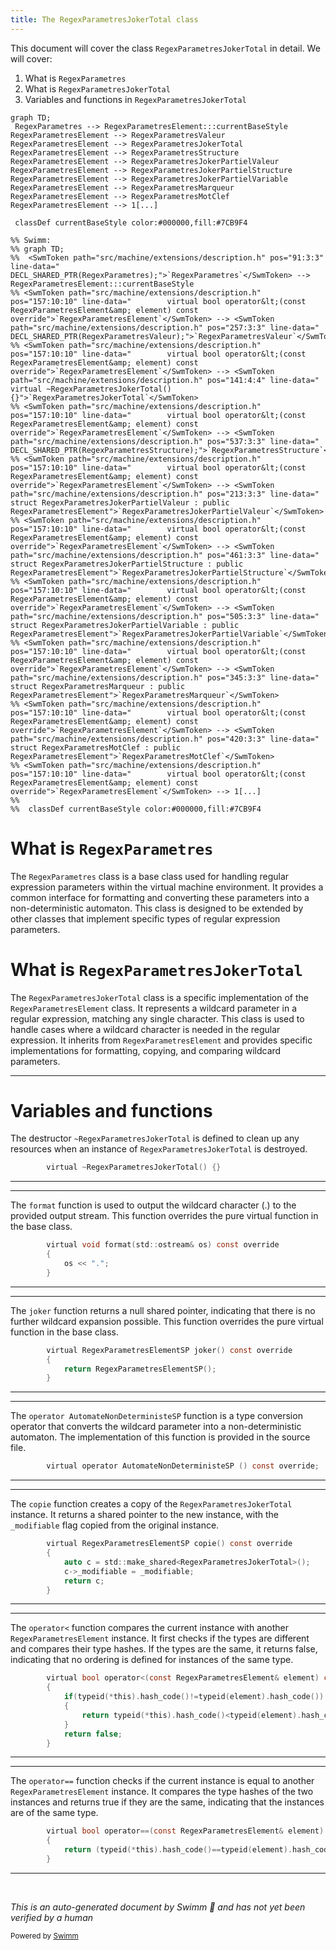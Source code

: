 ```yaml
---
title: The RegexParametresJokerTotal class
---
```

This document will cover the class <SwmToken path="src/machine/extensions/description.h" pos="141:4:4" line-data="		virtual ~RegexParametresJokerTotal() {}">`RegexParametresJokerTotal`</SwmToken> in detail. We will cover:

1. What is <SwmToken path="src/machine/extensions/description.h" pos="91:3:3" line-data="	DECL_SHARED_PTR(RegexParametres);">`RegexParametres`</SwmToken>
2. What is <SwmToken path="src/machine/extensions/description.h" pos="141:4:4" line-data="		virtual ~RegexParametresJokerTotal() {}">`RegexParametresJokerTotal`</SwmToken>
3. Variables and functions in <SwmToken path="src/machine/extensions/description.h" pos="141:4:4" line-data="		virtual ~RegexParametresJokerTotal() {}">`RegexParametresJokerTotal`</SwmToken>

```mermaid
graph TD;
 RegexParametres --> RegexParametresElement:::currentBaseStyle
RegexParametresElement --> RegexParametresValeur
RegexParametresElement --> RegexParametresJokerTotal
RegexParametresElement --> RegexParametresStructure
RegexParametresElement --> RegexParametresJokerPartielValeur
RegexParametresElement --> RegexParametresJokerPartielStructure
RegexParametresElement --> RegexParametresJokerPartielVariable
RegexParametresElement --> RegexParametresMarqueur
RegexParametresElement --> RegexParametresMotClef
RegexParametresElement --> 1[...]

 classDef currentBaseStyle color:#000000,fill:#7CB9F4

%% Swimm:
%% graph TD;
%%  <SwmToken path="src/machine/extensions/description.h" pos="91:3:3" line-data="	DECL_SHARED_PTR(RegexParametres);">`RegexParametres`</SwmToken> --> RegexParametresElement:::currentBaseStyle
%% <SwmToken path="src/machine/extensions/description.h" pos="157:10:10" line-data="		virtual bool operator&lt;(const RegexParametresElement&amp; element) const override">`RegexParametresElement`</SwmToken> --> <SwmToken path="src/machine/extensions/description.h" pos="257:3:3" line-data="	DECL_SHARED_PTR(RegexParametresValeur);">`RegexParametresValeur`</SwmToken>
%% <SwmToken path="src/machine/extensions/description.h" pos="157:10:10" line-data="		virtual bool operator&lt;(const RegexParametresElement&amp; element) const override">`RegexParametresElement`</SwmToken> --> <SwmToken path="src/machine/extensions/description.h" pos="141:4:4" line-data="		virtual ~RegexParametresJokerTotal() {}">`RegexParametresJokerTotal`</SwmToken>
%% <SwmToken path="src/machine/extensions/description.h" pos="157:10:10" line-data="		virtual bool operator&lt;(const RegexParametresElement&amp; element) const override">`RegexParametresElement`</SwmToken> --> <SwmToken path="src/machine/extensions/description.h" pos="537:3:3" line-data="	DECL_SHARED_PTR(RegexParametresStructure);">`RegexParametresStructure`</SwmToken>
%% <SwmToken path="src/machine/extensions/description.h" pos="157:10:10" line-data="		virtual bool operator&lt;(const RegexParametresElement&amp; element) const override">`RegexParametresElement`</SwmToken> --> <SwmToken path="src/machine/extensions/description.h" pos="213:3:3" line-data="	struct RegexParametresJokerPartielValeur : public RegexParametresElement">`RegexParametresJokerPartielValeur`</SwmToken>
%% <SwmToken path="src/machine/extensions/description.h" pos="157:10:10" line-data="		virtual bool operator&lt;(const RegexParametresElement&amp; element) const override">`RegexParametresElement`</SwmToken> --> <SwmToken path="src/machine/extensions/description.h" pos="461:3:3" line-data="	struct RegexParametresJokerPartielStructure : public RegexParametresElement">`RegexParametresJokerPartielStructure`</SwmToken>
%% <SwmToken path="src/machine/extensions/description.h" pos="157:10:10" line-data="		virtual bool operator&lt;(const RegexParametresElement&amp; element) const override">`RegexParametresElement`</SwmToken> --> <SwmToken path="src/machine/extensions/description.h" pos="505:3:3" line-data="	struct RegexParametresJokerPartielVariable : public RegexParametresElement">`RegexParametresJokerPartielVariable`</SwmToken>
%% <SwmToken path="src/machine/extensions/description.h" pos="157:10:10" line-data="		virtual bool operator&lt;(const RegexParametresElement&amp; element) const override">`RegexParametresElement`</SwmToken> --> <SwmToken path="src/machine/extensions/description.h" pos="345:3:3" line-data="	struct RegexParametresMarqueur : public RegexParametresElement">`RegexParametresMarqueur`</SwmToken>
%% <SwmToken path="src/machine/extensions/description.h" pos="157:10:10" line-data="		virtual bool operator&lt;(const RegexParametresElement&amp; element) const override">`RegexParametresElement`</SwmToken> --> <SwmToken path="src/machine/extensions/description.h" pos="420:3:3" line-data="	struct RegexParametresMotClef : public RegexParametresElement">`RegexParametresMotClef`</SwmToken>
%% <SwmToken path="src/machine/extensions/description.h" pos="157:10:10" line-data="		virtual bool operator&lt;(const RegexParametresElement&amp; element) const override">`RegexParametresElement`</SwmToken> --> 1[...]
%% 
%%  classDef currentBaseStyle color:#000000,fill:#7CB9F4
```

# What is <SwmToken path="src/machine/extensions/description.h" pos="91:3:3" line-data="	DECL_SHARED_PTR(RegexParametres);">`RegexParametres`</SwmToken>

The <SwmToken path="src/machine/extensions/description.h" pos="91:3:3" line-data="	DECL_SHARED_PTR(RegexParametres);">`RegexParametres`</SwmToken> class is a base class used for handling regular expression parameters within the virtual machine environment. It provides a common interface for formatting and converting these parameters into a non-deterministic automaton. This class is designed to be extended by other classes that implement specific types of regular expression parameters.

# What is <SwmToken path="src/machine/extensions/description.h" pos="141:4:4" line-data="		virtual ~RegexParametresJokerTotal() {}">`RegexParametresJokerTotal`</SwmToken>

The <SwmToken path="src/machine/extensions/description.h" pos="141:4:4" line-data="		virtual ~RegexParametresJokerTotal() {}">`RegexParametresJokerTotal`</SwmToken> class is a specific implementation of the <SwmToken path="src/machine/extensions/description.h" pos="157:10:10" line-data="		virtual bool operator&lt;(const RegexParametresElement&amp; element) const override">`RegexParametresElement`</SwmToken> class. It represents a wildcard parameter in a regular expression, matching any single character. This class is used to handle cases where a wildcard character is needed in the regular expression. It inherits from <SwmToken path="src/machine/extensions/description.h" pos="157:10:10" line-data="		virtual bool operator&lt;(const RegexParametresElement&amp; element) const override">`RegexParametresElement`</SwmToken> and provides specific implementations for formatting, copying, and comparing wildcard parameters.

<SwmSnippet path="/src/machine/extensions/description.h" line="141">

---

# Variables and functions

The destructor <SwmToken path="src/machine/extensions/description.h" pos="141:3:4" line-data="		virtual ~RegexParametresJokerTotal() {}">`~RegexParametresJokerTotal`</SwmToken> is defined to clean up any resources when an instance of <SwmToken path="src/machine/extensions/description.h" pos="141:4:4" line-data="		virtual ~RegexParametresJokerTotal() {}">`RegexParametresJokerTotal`</SwmToken> is destroyed.

```c
		virtual ~RegexParametresJokerTotal() {}
```

---

</SwmSnippet>

<SwmSnippet path="/src/machine/extensions/description.h" line="142">

---

The <SwmToken path="src/machine/extensions/description.h" pos="142:5:5" line-data="		virtual void format(std::ostream&amp; os) const override">`format`</SwmToken> function is used to output the wildcard character (.) to the provided output stream. This function overrides the pure virtual function in the base class.

```c
		virtual void format(std::ostream& os) const override
		{
			os << ".";
		}
```

---

</SwmSnippet>

<SwmSnippet path="/src/machine/extensions/description.h" line="146">

---

The <SwmToken path="src/machine/extensions/description.h" pos="146:5:5" line-data="		virtual RegexParametresElementSP joker() const override">`joker`</SwmToken> function returns a null shared pointer, indicating that there is no further wildcard expansion possible. This function overrides the pure virtual function in the base class.

```c
		virtual RegexParametresElementSP joker() const override
		{
			return RegexParametresElementSP();
		}
```

---

</SwmSnippet>

<SwmSnippet path="/src/machine/extensions/description.h" line="150">

---

The <SwmToken path="src/machine/extensions/description.h" pos="150:3:5" line-data="		virtual operator AutomateNonDeterministeSP () const override;">`operator AutomateNonDeterministeSP`</SwmToken> function is a type conversion operator that converts the wildcard parameter into a non-deterministic automaton. The implementation of this function is provided in the source file.

```c
		virtual operator AutomateNonDeterministeSP () const override;
```

---

</SwmSnippet>

<SwmSnippet path="/src/machine/extensions/description.h" line="151">

---

The <SwmToken path="src/machine/extensions/description.h" pos="151:5:5" line-data="		virtual RegexParametresElementSP copie() const override">`copie`</SwmToken> function creates a copy of the <SwmToken path="src/machine/extensions/description.h" pos="153:11:11" line-data="			auto c = std::make_shared&lt;RegexParametresJokerTotal&gt;();">`RegexParametresJokerTotal`</SwmToken> instance. It returns a shared pointer to the new instance, with the <SwmToken path="src/machine/extensions/description.h" pos="154:3:3" line-data="			c-&gt;_modifiable = _modifiable;">`_modifiable`</SwmToken> flag copied from the original instance.

```c
		virtual RegexParametresElementSP copie() const override
		{
			auto c = std::make_shared<RegexParametresJokerTotal>();
			c->_modifiable = _modifiable;
			return c;
		}
```

---

</SwmSnippet>

<SwmSnippet path="/src/machine/extensions/description.h" line="157">

---

The <SwmToken path="src/machine/extensions/description.h" pos="157:5:6" line-data="		virtual bool operator&lt;(const RegexParametresElement&amp; element) const override">`operator<`</SwmToken> function compares the current instance with another <SwmToken path="src/machine/extensions/description.h" pos="157:10:10" line-data="		virtual bool operator&lt;(const RegexParametresElement&amp; element) const override">`RegexParametresElement`</SwmToken> instance. It first checks if the types are different and compares their type hashes. If the types are the same, it returns false, indicating that no ordering is defined for instances of the same type.

```c
		virtual bool operator<(const RegexParametresElement& element) const override
		{
			if(typeid(*this).hash_code()!=typeid(element).hash_code())
			{
				return typeid(*this).hash_code()<typeid(element).hash_code();
			}
			return false;
		}
```

---

</SwmSnippet>

<SwmSnippet path="/src/machine/extensions/description.h" line="165">

---

The <SwmToken path="src/machine/extensions/description.h" pos="165:5:6" line-data="		virtual bool operator==(const RegexParametresElement&amp; element) const override">`operator==`</SwmToken> function checks if the current instance is equal to another <SwmToken path="src/machine/extensions/description.h" pos="165:10:10" line-data="		virtual bool operator==(const RegexParametresElement&amp; element) const override">`RegexParametresElement`</SwmToken> instance. It compares the type hashes of the two instances and returns true if they are the same, indicating that the instances are of the same type.

```c
		virtual bool operator==(const RegexParametresElement& element) const override
		{
			return (typeid(*this).hash_code()==typeid(element).hash_code());
		}
```

---

</SwmSnippet>

&nbsp;

*This is an auto-generated document by Swimm 🌊 and has not yet been verified by a human*

<SwmMeta version="3.0.0" repo-id="Z2l0aHViJTNBJTNBc3ZtLTIuNy4yMDI0MTEwNyUzQSUzQVN3aW1tLURlbW8=" repo-name="svm-2.7.20241107"><sup>Powered by [Swimm](/)</sup></SwmMeta>
